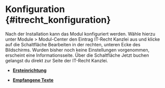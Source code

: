 # Konfiguration {#itrecht_konfiguration}

Nach der Installation kann das Modul konfiguriert werden. Wähle hierzu unter Module \> Modul-Center den Eintrag IT-Recht Kanzlei aus und klicke auf die Schaltfläche Bearbeiten in der rechten, unteren Ecke des Bildschirms. Wurden bisher noch keine Einstellungen vorgenommen, erscheint eine Informationsseite. Über die Schaltfläche Jetzt buchen gelangst du direkt zur Seite der IT-Recht Kanzlei.

-   **[Ersteinrichtung](7_4_3_2_1_Ersteinrichtung.md)**  

-   **[Empfangene Texte](7_4_3_2_2_EmpfangeneTexte.md)**  




